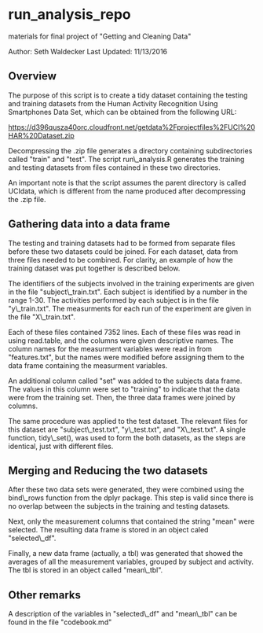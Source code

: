 # run_analysis_repo
materials for final project of "Getting and Cleaning Data"

Author: Seth Waldecker
Last Updated: 11/13/2016

## Overview
The purpose of this script is to create a tidy dataset containing the testing 
and training datasets from the Human Activity Recognition Using Smartphones Data Set,
which can be obtained from the following URL:

https://d396qusza40orc.cloudfront.net/getdata%2Fprojectfiles%2FUCI%20HAR%20Dataset.zip

Decompressing the .zip file generates a directory containing subdirectories called
"train" and "test". The script run\\_analysis.R generates the training and testing
datasets from files contained in these two directories. 

An important note is that the script assumes the parent directory is
called UCIdata, which is different from the name produced after
decompressing the .zip file. 

## Gathering data into a data frame
The testing and training datasets had to be formed from separate files before these
two datasets could be joined. For each dataset, data from three files needed to be
combined. For clarity, an example of how the training dataset was put together is
described below. 

The identifiers of the subjects involved in the training experiments are given in the
file "subject\\_train.txt". Each subject is identified by a number in the range
1-30. The activities performed by each subject is in the file "y\\_train.txt". The
measurments for each run of the experiment are given in the file "X\\_train.txt". 

Each of these files contained 7352 lines. Each of these files was read in using
read.table, and the columns were given descriptive names.  The column names for the
measurment variables were read in from "features.txt", but the names were modified
before assigning them to the data frame containing the measurment variables. 

An additional column called "set" was added to the subjects data frame. The values
in this column were set to "training" to indicate that the data were from the
training set. Then, the three data frames were joined by columns. 

The same procedure was applied to the test dataset. The relevant files for this
dataset are "subject\\_test.txt", "y\\_test.txt", and "X\\_test.txt". A
single function, tidy\\_set(), was used to form the both datasets, as the
steps are identical, just with different files. 

## Merging and Reducing the two datasets
After these two data sets were generated, they were combined using the
bind\\_rows function from the dplyr package. This step is valid since there is
no overlap between the subjects in the training and testing datasets. 

Next, only the measurement columns that contained the string "mean" were
selected. The resulting data frame is stored in an object caled
"selected\\_df". 

Finally, a new data frame (actually, a tbl) was generated that
showed the averages of all the measurement variables, grouped by subject
and activity. The tbl is stored in an object called "mean\\_tbl". 

## Other remarks
A description of the variables in "selected\\_df" and
"mean\\_tbl" can be found in the file "codebook.md"



